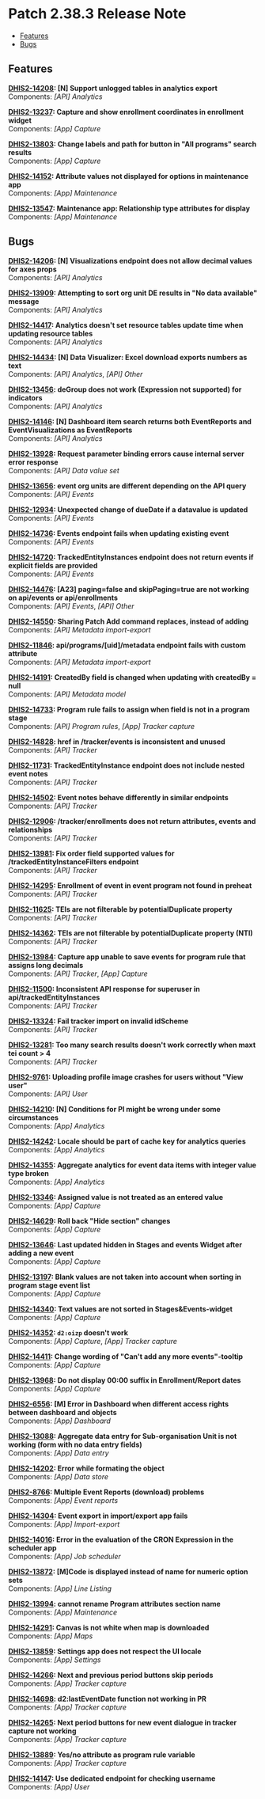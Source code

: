 # Patch 2.38.3 Release Note

  - [Features](#features)
  - [Bugs](#bugs)

## Features

**[DHIS2-14208](https://dhis2.atlassian.net/browse/DHIS2-14208): [N] Support unlogged tables in analytics export**  
Components: _[API] Analytics_

**[DHIS2-13237](https://dhis2.atlassian.net/browse/DHIS2-13237): Capture and show enrollment coordinates in enrollment widget**  
Components: _[App] Capture_

**[DHIS2-13803](https://dhis2.atlassian.net/browse/DHIS2-13803): Change labels and path for button in "All programs" search results**  
Components: _[App] Capture_

**[DHIS2-14152](https://dhis2.atlassian.net/browse/DHIS2-14152): Attribute values not displayed for options in maintenance app**  
Components: _[App] Maintenance_

**[DHIS2-13547](https://dhis2.atlassian.net/browse/DHIS2-13547): Maintenance app: Relationship type attributes for display**  
Components: _[App] Maintenance_

## Bugs

**[DHIS2-14206](https://dhis2.atlassian.net/browse/DHIS2-14206): [N] Visualizations endpoint does not allow decimal values for axes props**  
Components: _[API] Analytics_

**[DHIS2-13909](https://dhis2.atlassian.net/browse/DHIS2-13909): Attempting to sort org unit DE results in "No data available" message**  
Components: _[API] Analytics_

**[DHIS2-14417](https://dhis2.atlassian.net/browse/DHIS2-14417): Analytics doesn't set resource tables update time when updating resource tables**  
Components: _[API] Analytics_

**[DHIS2-14434](https://dhis2.atlassian.net/browse/DHIS2-14434): [N] Data Visualizer: Excel download exports numbers as text**  
Components: _[API] Analytics_, _[API] Other_

**[DHIS2-13456](https://dhis2.atlassian.net/browse/DHIS2-13456): deGroup does not work (Expression not supported) for indicators**  
Components: _[API] Analytics_

**[DHIS2-14146](https://dhis2.atlassian.net/browse/DHIS2-14146): [N] Dashboard item search returns both EventReports and EventVisualizations as EventReports**  
Components: _[API] Analytics_

**[DHIS2-13928](https://dhis2.atlassian.net/browse/DHIS2-13928): Request parameter binding errors cause internal server error response**  
Components: _[API] Data value set_

**[DHIS2-13656](https://dhis2.atlassian.net/browse/DHIS2-13656): event org units are different depending on the API query**  
Components: _[API] Events_

**[DHIS2-12934](https://dhis2.atlassian.net/browse/DHIS2-12934): Unexpected change of dueDate if a datavalue is updated**  
Components: _[API] Events_

**[DHIS2-14736](https://dhis2.atlassian.net/browse/DHIS2-14736): Events endpoint fails when updating existing event**  
Components: _[API] Events_

**[DHIS2-14720](https://dhis2.atlassian.net/browse/DHIS2-14720): TrackedEntityInstances endpoint does not return events if explicit fields are provided**  
Components: _[API] Events_

**[DHIS2-14476](https://dhis2.atlassian.net/browse/DHIS2-14476): [A23] paging=false and skipPaging=true are not working on api/events or api/enrollments**  
Components: _[API] Events_, _[API] Other_

**[DHIS2-14550](https://dhis2.atlassian.net/browse/DHIS2-14550): Sharing Patch Add command replaces, instead of adding**  
Components: _[API] Metadata import-export_

**[DHIS2-11846](https://dhis2.atlassian.net/browse/DHIS2-11846): api/programs/[uid]/metadata endpoint fails with custom attribute**  
Components: _[API] Metadata import-export_

**[DHIS2-14191](https://dhis2.atlassian.net/browse/DHIS2-14191): CreatedBy field is changed when updating with createdBy = null**  
Components: _[API] Metadata model_

**[DHIS2-14733](https://dhis2.atlassian.net/browse/DHIS2-14733): Program rule fails to assign when field is not in a program stage**  
Components: _[API] Program rules_, _[App] Tracker capture_

**[DHIS2-14828](https://dhis2.atlassian.net/browse/DHIS2-14828): href in /tracker/events is inconsistent and unused**  
Components: _[API] Tracker_

**[DHIS2-11731](https://dhis2.atlassian.net/browse/DHIS2-11731): TrackedEntityInstance endpoint does not include nested event notes**  
Components: _[API] Tracker_

**[DHIS2-14502](https://dhis2.atlassian.net/browse/DHIS2-14502): Event notes behave differently in similar endpoints**  
Components: _[API] Tracker_

**[DHIS2-12906](https://dhis2.atlassian.net/browse/DHIS2-12906): /tracker/enrollments does not return attributes, events and relationships**  
Components: _[API] Tracker_

**[DHIS2-13981](https://dhis2.atlassian.net/browse/DHIS2-13981): Fix order field supported values for /trackedEntityInstanceFilters endpoint**  
Components: _[API] Tracker_

**[DHIS2-14295](https://dhis2.atlassian.net/browse/DHIS2-14295): Enrollment of event in event program not found in preheat**  
Components: _[API] Tracker_

**[DHIS2-11625](https://dhis2.atlassian.net/browse/DHIS2-11625): TEIs are not filterable by potentialDuplicate property**  
Components: _[API] Tracker_

**[DHIS2-14362](https://dhis2.atlassian.net/browse/DHIS2-14362): TEIs are not filterable by potentialDuplicate property (NTI)**  
Components: _[API] Tracker_

**[DHIS2-13984](https://dhis2.atlassian.net/browse/DHIS2-13984): Capture app unable to save events for program rule that assigns long decimals**  
Components: _[API] Tracker_, _[App] Capture_

**[DHIS2-11500](https://dhis2.atlassian.net/browse/DHIS2-11500): Inconsistent API response for superuser in api/trackedEntityInstances**  
Components: _[API] Tracker_

**[DHIS2-13324](https://dhis2.atlassian.net/browse/DHIS2-13324): Fail tracker import on invalid idScheme**  
Components: _[API] Tracker_

**[DHIS2-13281](https://dhis2.atlassian.net/browse/DHIS2-13281): Too many search results doesn't work correctly when maxt tei count > 4**  
Components: _[API] Tracker_

**[DHIS2-9761](https://dhis2.atlassian.net/browse/DHIS2-9761): Uploading profile image crashes for users without "View user"**  
Components: _[API] User_

**[DHIS2-14210](https://dhis2.atlassian.net/browse/DHIS2-14210): [N] Conditions for PI might be wrong under some circumstances**  
Components: _[App] Analytics_

**[DHIS2-14242](https://dhis2.atlassian.net/browse/DHIS2-14242): Locale should be part of cache key for analytics queries**  
Components: _[App] Analytics_

**[DHIS2-14355](https://dhis2.atlassian.net/browse/DHIS2-14355): Aggregate analytics for event data items with integer value type broken**  
Components: _[App] Analytics_

**[DHIS2-13346](https://dhis2.atlassian.net/browse/DHIS2-13346): Assigned value is not treated as an entered value**  
Components: _[App] Capture_

**[DHIS2-14629](https://dhis2.atlassian.net/browse/DHIS2-14629): Roll back "Hide section" changes**  
Components: _[App] Capture_

**[DHIS2-13646](https://dhis2.atlassian.net/browse/DHIS2-13646): Last updated hidden in Stages and events Widget after adding a new event**  
Components: _[App] Capture_

**[DHIS2-13197](https://dhis2.atlassian.net/browse/DHIS2-13197): Blank values are not taken into account when sorting in program stage event list**  
Components: _[App] Capture_

**[DHIS2-14340](https://dhis2.atlassian.net/browse/DHIS2-14340): Text values are not sorted in Stages&Events-widget**  
Components: _[App] Capture_

**[DHIS2-14352](https://dhis2.atlassian.net/browse/DHIS2-14352): `d2:oizp` doesn't work**  
Components: _[App] Capture_, _[App] Tracker capture_

**[DHIS2-14411](https://dhis2.atlassian.net/browse/DHIS2-14411): Change wording of "Can't add any more events"-tooltip**  
Components: _[App] Capture_

**[DHIS2-13968](https://dhis2.atlassian.net/browse/DHIS2-13968): Do not display 00:00 suffix in Enrollment/Report dates**  
Components: _[App] Capture_

**[DHIS2-6556](https://dhis2.atlassian.net/browse/DHIS2-6556): [M] Error in Dashboard when different access rights between dashboard and objects**  
Components: _[App] Dashboard_

**[DHIS2-13088](https://dhis2.atlassian.net/browse/DHIS2-13088): Aggregate data entry for Sub-organisation Unit is not working (form with no data entry  fields)**  
Components: _[App] Data entry_

**[DHIS2-14202](https://dhis2.atlassian.net/browse/DHIS2-14202): Error while formating the object**  
Components: _[App] Data store_

**[DHIS2-8766](https://dhis2.atlassian.net/browse/DHIS2-8766): Multiple Event Reports (download) problems**  
Components: _[App] Event reports_

**[DHIS2-14304](https://dhis2.atlassian.net/browse/DHIS2-14304): Event export in import/export app fails**  
Components: _[App] Import-export_

**[DHIS2-14016](https://dhis2.atlassian.net/browse/DHIS2-14016): Error in the evaluation of the CRON Expression in the scheduler app**  
Components: _[App] Job scheduler_

**[DHIS2-13872](https://dhis2.atlassian.net/browse/DHIS2-13872): [M]Code is displayed instead of name for numeric option sets**  
Components: _[App] Line Listing_

**[DHIS2-13994](https://dhis2.atlassian.net/browse/DHIS2-13994): cannot rename Program attributes section name**  
Components: _[App] Maintenance_

**[DHIS2-14291](https://dhis2.atlassian.net/browse/DHIS2-14291): Canvas is not white when map is downloaded**  
Components: _[App] Maps_

**[DHIS2-13859](https://dhis2.atlassian.net/browse/DHIS2-13859): Settings app does not respect the UI locale**  
Components: _[App] Settings_

**[DHIS2-14266](https://dhis2.atlassian.net/browse/DHIS2-14266): Next and previous period buttons skip periods**  
Components: _[App] Tracker capture_

**[DHIS2-14698](https://dhis2.atlassian.net/browse/DHIS2-14698): d2:lastEventDate function not working in PR**  
Components: _[App] Tracker capture_

**[DHIS2-14265](https://dhis2.atlassian.net/browse/DHIS2-14265): Next period buttons for new event dialogue in tracker capture not working**  
Components: _[App] Tracker capture_

**[DHIS2-13889](https://dhis2.atlassian.net/browse/DHIS2-13889): Yes/no attribute as program rule variable**  
Components: _[App] Tracker capture_

**[DHIS2-14147](https://dhis2.atlassian.net/browse/DHIS2-14147): Use dedicated endpoint for checking username**  
Components: _[App] User_

